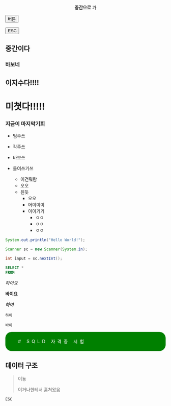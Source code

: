 <p align="center"><b>중간으로</b> 가</p>



<button>버튼</button>

<button>ESC</button>





##  중간이다

###  바보네



##  이지수다!!!!

#  미쳣다!!!!!

###  지금이 마지막기회



* 범주쓰



*  각주쓰
*  바보쓰
* 들여쓰기쓰
  * 이건뭐람
  * 오오
  * 된듯
    * 오오
    * 어이이이
    * 이이기기
      * ㅇㅇ
      * ㅇㅇ
      * ㅇㅇ




``` java
System.out.println("Hello World!");

Scanner sc = new Scanner(System.in);

int input = sc.nextInt();
```





```sql
SELECT *
FROM 
```

*하이요*

**바이요**

***하이***

`하이`

``바이``

<p style="letter-spacing: 7px; height: 60px; background: green; color: #fff; line-height: 60px; padding-left: 40px; border-radius: 20px;">#  SQLD 자격증 시험</p>


















  ##  데이터 구조

> 이뇽
>
> 이거나한테서 훔쳐왔음





`ESC`




